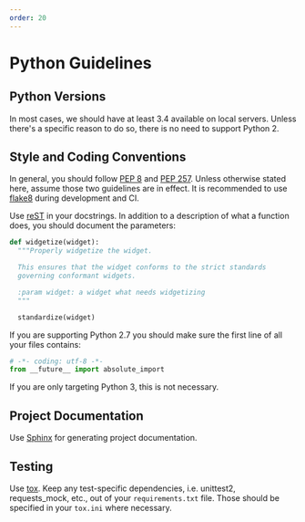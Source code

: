 ```yaml
---
order: 20
---
```

# Python Guidelines

## Python Versions

In most cases, we should have at least 3.4 available on local servers. Unless there's a specific reason to do so, there is no need to support Python 2.

## Style and Coding Conventions

In general, you should follow [PEP 8](https://www.python.org/dev/peps/pep-0008/) and [PEP 257](https://www.python.org/dev/peps/pep-0257/). Unless otherwise stated here, assume those two guidelines are in effect. It is recommended to use [flake8](http://flake8.pycqa.org/en/latest/) during development and CI.

Use [reST](http://docutils.sourceforge.net/rst.html) in your docstrings. In addition to a description of what a function does, you should document the parameters:

```python
def widgetize(widget):
  """Properly widgetize the widget.

  This ensures that the widget conforms to the strict standards
  governing conformant widgets.

  :param widget: a widget what needs widgetizing
  """

  standardize(widget)
```

If you are supporting Python 2.7 you should make sure the first line of all your files contains:

```python
# -*- coding: utf-8 -*-
from __future__ import absolute_import
```

If you are only targeting Python 3, this is not necessary.

## Project Documentation

Use [Sphinx](http://sphinx-doc.org/) for generating project documentation.

## Testing

Use [tox](https://tox.readthedocs.org/en/latest/). Keep any test-specific dependencies, i.e. unittest2, requests_mock, etc., out of your `requirements.txt` file. Those should be specified in your `tox.ini` where necessary.
